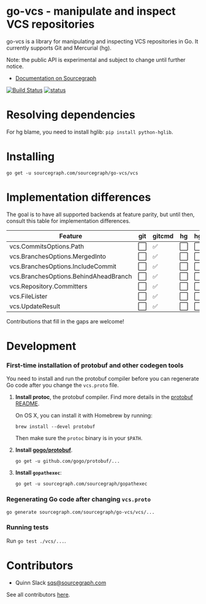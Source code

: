 go-vcs - manipulate and inspect VCS repositories
================================================

go-vcs is a library for manipulating and inspecting VCS repositories in Go. It currently supports
Git and Mercurial (hg).

Note: the public API is experimental and subject to change until further notice.

* [Documentation on Sourcegraph](https://sourcegraph.com/sourcegraph/go-vcs)

[![Build Status](https://travis-ci.org/sourcegraph/go-vcs.png?branch=master)](https://travis-ci.org/sourcegraph/go-vcs)
[![status](https://sourcegraph.com/api/repos/sourcegraph/go-vcs/.badges/status.png)](https://sourcegraph.com/sourcegraph/go-vcs)

Resolving dependencies
======================

For hg blame, you need to install hglib: `pip install python-hglib`.

Installing
==========

```
go get -u sourcegraph.com/sourcegraph/go-vcs/vcs
```

Implementation differences
==========================

The goal is to have all supported backends at feature parity, but until then, consult this table for implementation differences.

| Feature                               | git                  | gitcmd             | hg                   | hgcmd                |
|---------------------------------------|----------------------|--------------------|----------------------|----------------------|
| vcs.CommitsOptions.Path               | :white_large_square: | :white_check_mark: | :white_large_square: | :white_large_square: |
| vcs.BranchesOptions.MergedInto        | :white_large_square: | :white_check_mark: | :white_large_square: | :white_large_square: |
| vcs.BranchesOptions.IncludeCommit     | :white_large_square: | :white_check_mark: | :white_large_square: | :white_large_square: |
| vcs.BranchesOptions.BehindAheadBranch | :white_large_square: | :white_check_mark: | :white_large_square: | :white_large_square: |
| vcs.Repository.Committers             | :white_large_square: | :white_check_mark: | :white_large_square: | :white_large_square: |
| vcs.FileLister                        | :white_large_square: | :white_check_mark: | :white_large_square: | :white_large_square: |
| vcs.UpdateResult                      | :white_large_square: | :white_check_mark: | :white_large_square: | :white_large_square: |

Contributions that fill in the gaps are welcome!

Development
===========

### First-time installation of protobuf and other codegen tools

You need to install and run the protobuf compiler before you can regenerate Go code after you change the `vcs.proto` file.

1.	**Install protoc**, the protobuf compiler. Find more details in the [protobuf README](https://github.com/google/protobuf).

	On OS X, you can install it with Homebrew by running:

	```
	brew install --devel protobuf
	```

	Then make sure the `protoc` binary is in your `$PATH`.

2.	**Install [gogo/protobuf](https://github.com/gogo/protobuf)**.

	```
	go get -u github.com/gogo/protobuf/...
	```

3.	**Install `gopathexec`**:

	```
	go get -u sourcegraph.com/sourcegraph/gopathexec
	```

### Regenerating Go code after changing `vcs.proto`

```
go generate sourcegraph.com/sourcegraph/go-vcs/vcs/...
```

### Running tests

Run `go test ./vcs/...`.

Contributors
============

* Quinn Slack <sqs@sourcegraph.com>

See all contributors [here](https://github.com/sourcegraph/go-vcs/graphs/contributors).
